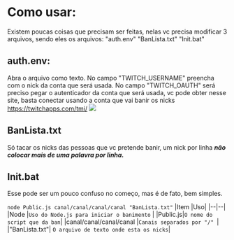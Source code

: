 # Como usar:

Existem poucas coisas que precisam ser feitas, nelas vc precisa modificar 3 arquivos, sendo eles os arquivos:
 "auth.env"
 "BanLista.txt"
 "Init.bat"

## auth.env:

Abra o arquivo como texto.
No campo "TWITCH_USERNAME" preencha com o nick da conta que será usada.
No campo "TWITCH_OAUTH" será preciso pegar o autenticador da conta que será usada, vc pode obter nesse site, basta conectar usando a conta que vai banir os nicks https://twitchapps.com/tmi/
![](https://cdn.discordapp.com/attachments/802623372856262717/1056994472875004054/image.png)

## BanLista.txt
Só tacar os nicks das pessoas que vc pretende banir, um nick por linha ***não colocar mais de uma palavra por linha.***

## Init.bat

Esse pode ser um pouco confuso no começo, mas é de fato, bem simples.

`node Public.js canal/canal/canal/canal "BanLista.txt"`
|Item  |Uso|
|--|--|
|Node  |`Uso do Node.js para iniciar o banimento`  |
|Public.js|`O nome do script que da ban`|
|canal/canal/canal/canal  |`Canais separados por "/" `|
|"BanLista.txt"| `O arquivo de texto onde esta os nicks`|


